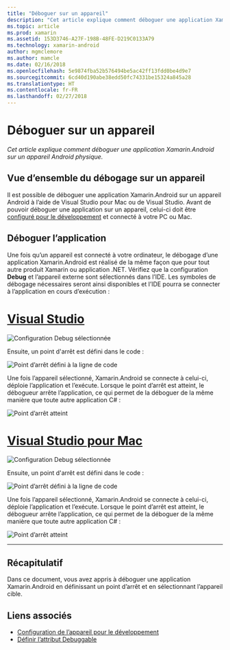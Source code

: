 ```yaml
---
title: "Déboguer sur un appareil"
description: "Cet article explique comment déboguer une application Xamarin.Android sur un appareil Android physique."
ms.topic: article
ms.prod: xamarin
ms.assetid: 153D3746-A27F-198B-48FE-D219C0133A79
ms.technology: xamarin-android
author: mgmclemore
ms.author: mamcle
ms.date: 02/16/2018
ms.openlocfilehash: 5e9874fba52b576494be5ac42ff13fdd0be4d9e7
ms.sourcegitcommit: 6cd40d190abe38edd50fc74331be15324a845a28
ms.translationtype: HT
ms.contentlocale: fr-FR
ms.lasthandoff: 02/27/2018
---
```

# <a name="debug-on-device"></a>Déboguer sur un appareil

_Cet article explique comment déboguer une application Xamarin.Android sur un appareil Android physique._

## <a name="debug-on-device-overview"></a>Vue d’ensemble du débogage sur un appareil

Il est possible de déboguer une application Xamarin.Android sur un appareil Android à l’aide de Visual Studio pour Mac ou de Visual Studio. Avant de pouvoir déboguer une application sur un appareil, celui-ci doit être [configuré pour le développement](~/android/get-started/installation/set-up-device-for-development.md) et connecté à votre PC ou Mac.

<a name="Debug_Application" />

## <a name="debug-application"></a>Déboguer l’application

Une fois qu’un appareil est connecté à votre ordinateur, le débogage d’une application Xamarin.Android est réalisé de la même façon que pour tout autre produit Xamarin ou application .NET. Vérifiez que la configuration **Debug** et l’appareil externe sont sélectionnés dans l’IDE. Les symboles de débogage nécessaires seront ainsi disponibles et l’IDE pourra se connecter à l’application en cours d’exécution : 

# <a name="visual-studiotabvswin"></a>[Visual Studio](#tab/vswin)

![Configuration Debug sélectionnée](debug-on-device-images/image1-vs.png)

Ensuite, un point d'arrêt est défini dans le code :

![Point d’arrêt défini à la ligne de code](debug-on-device-images/image2-vs.png)

Une fois l’appareil sélectionné, Xamarin.Android se connecte à celui-ci, déploie l’application et l’exécute. Lorsque le point d’arrêt est atteint, le débogueur arrête l’application, ce qui permet de la déboguer de la même manière que toute autre application C# : 

![Point d’arrêt atteint](debug-on-device-images/image3-vs.png)

# <a name="visual-studio-for-mactabvsmac"></a>[Visual Studio pour Mac](#tab/vsmac)

![Configuration Debug sélectionnée](debug-on-device-images/image1-xs.png)

Ensuite, un point d'arrêt est défini dans le code :

![Point d’arrêt défini à la ligne de code](debug-on-device-images/image2-xs.png)

Une fois l’appareil sélectionné, Xamarin.Android se connecte à celui-ci, déploie l’application et l’exécute. Lorsque le point d’arrêt est atteint, le débogueur arrête l’application, ce qui permet de la déboguer de la même manière que toute autre application C# : 

![Point d’arrêt atteint](debug-on-device-images/image3-xs.png)

-----


<a name="Summary" />

## <a name="summary"></a>Récapitulatif

Dans ce document, vous avez appris à déboguer une application Xamarin.Android en définissant un point d’arrêt et en sélectionnant l’appareil cible.


## <a name="related-links"></a>Liens associés

- [Configuration de l’appareil pour le développement](~/android/get-started/installation/set-up-device-for-development.md)
- [Définir l’attribut Debuggable](~/android/deploy-test/debuggable-attribute.md)
